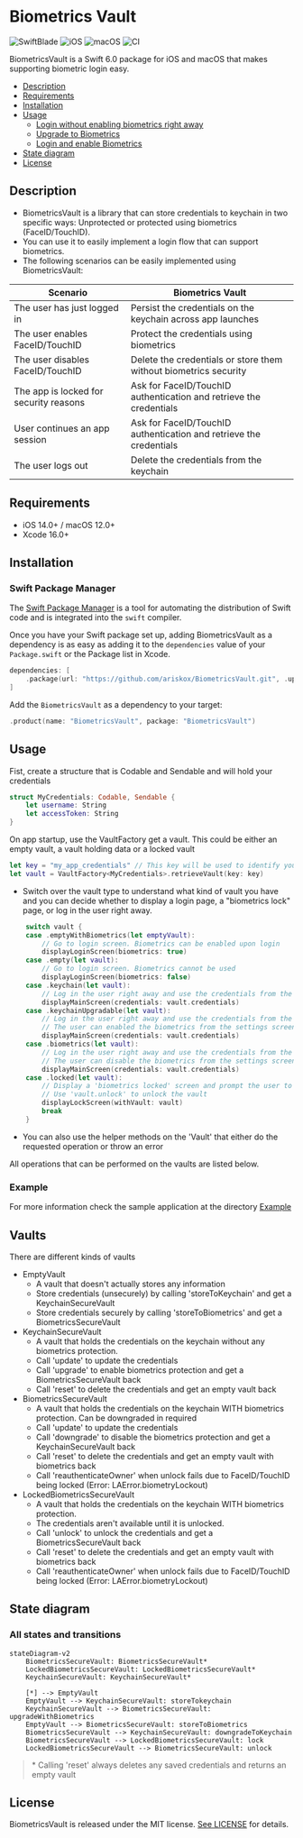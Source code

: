 # Biometrics Vault

![SwiftBlade](https://img.shields.io/badge/Swift-6.0-orange.svg) ![iOS](https://img.shields.io/badge/iOS-14.0-blue.svg) ![macOS](https://img.shields.io/badge/macOS-12.0-blue.svg) ![CI](https://github.com/ariskox/BiometricsVault/actions/workflows/swift.yml/badge.svg?branch=main)

BiometricsVault is a Swift 6.0 package for iOS and macOS that makes supporting biometric login easy.

- [Description](#description)
- [Requirements](#requirements)
- [Installation](#installation)
- [Usage](#usage)
    - [Login without enabling biometrics right away](#without-faceidtouchid)
    - [Upgrade to Biometrics](#upgrade-to-faceidtouchid)
    - [Login and enable Biometrics ](#login-with-credentials-and-remember-with-faceidtouchid)
- [State diagram](#state-diagram)
- [License](#license)

## Description

- BiometricsVault is a library that can store credentials to keychain in two specific ways: Unprotected or protected using biometrics (FaceID/TouchID).
- You can use it to easily implement a login flow that can support biometrics.
- The following scenarios can be easily implemented using BiometricsVault:
  
| Scenario                                 | Biometrics Vault                                                      |
| ---------------------------------------- | --------------------------------------------------------------------- |
| The user has just logged in              | Persist the credentials on the keychain across app launches           |
| The user enables FaceID/TouchID          | Protect the credentials using biometrics                              |
| The user disables FaceID/TouchID         | Delete the credentials or store them without biometrics security      |
| The app is locked for security reasons   | Ask for FaceID/TouchID authentication and retrieve the credentials    |
| User continues an app session            | Ask for FaceID/TouchID authentication and retrieve the credentials    |
| The user logs out                        | Delete the credentials from the keychain                              |

## Requirements

- iOS 14.0+ / macOS 12.0+
- Xcode 16.0+

## Installation

### Swift Package Manager

The [Swift Package Manager](https://swift.org/package-manager/) is a tool for automating the distribution of Swift code and is integrated into the `swift` compiler.

Once you have your Swift package set up, adding BiometricsVault as a dependency is as easy as adding it to the `dependencies` value of your `Package.swift` or the Package list in Xcode.

```swift
dependencies: [
    .package(url: "https://github.com/ariskox/BiometricsVault.git", .upToNextMajor(from: "1.0.0"))
]
```

Add the `BiometricsVault` as a dependency to your target:

```swift
.product(name: "BiometricsVault", package: "BiometricsVault")
```

## Usage

Fist, create a structure that is Codable and Sendable and will hold your credentials

```swift
struct MyCredentials: Codable, Sendable {
    let username: String
    let accessToken: String
}
```

On app startup, use the VaultFactory get a vault. This could be either an empty vault, a vault holding data or a locked vault

``` swift
let key = "my_app_credentials" // This key will be used to identify your credentials in the keychain
let vault = VaultFactory<MyCredentials>.retrieveVault(key: key)

```

 - Switch over the vault type to understand what kind of vault you have and you can decide whether to display a login page, a "biometrics lock" page, or log in the user right away.

```swift
    switch vault {
    case .emptyWithBiometrics(let emptyVault):
        // Go to login screen. Biometrics can be enabled upon login
        displayLoginScreen(biometrics: true)
    case .empty(let vault):
        // Go to login screen. Biometrics cannot be used
        displayLoginScreen(biometrics: false)
    case .keychain(let vault):
        // Log in the user right away and use the credentials from the vault to do so
        displayMainScreen(credentials: vault.credentials)
    case .keychainUpgradable(let vault):
        // Log in the user right away and use the credentials from the vault to do so.
        // The user can enabled the biometrics from the settings screen
        displayMainScreen(credentials: vault.credentials)
    case .biometrics(let vault):
        // Log in the user right away and use the credentials from the vault to do so.
        // The user can disable the biometrics from the settings screen
        displayMainScreen(credentials: vault.credentials)
    case .locked(let vault):
        // Display a 'biometrics locked' screen and prompt the user to unlock using biometrics.
        // Use 'vault.unlock' to unlock the vault
        displayLockScreen(withVault: vault)
        break
    }
```

 - You can also use the helper methods on the 'Vault' that either do the requested operation or throw an error
 
 
 All operations that can be performed on the vaults are listed below.

### Example

For more information check the sample application at the directory [Example](https://github.com/ariskox/BiometricsVault/tree/main/Example)

## Vaults

There are different kinds of vaults

- EmptyVault
    - A vault that doesn't actually stores any information
    - Store credentials (unsecurely) by calling 'storeToKeychain' and get a KeychainSecureVault
    - Store credentials securely by calling 'storeToBiometrics' and get a BiometricsSecureVault
- KeychainSecureVault
    - A vault that holds the credentials on the keychain without any biometrics protection. 
    - Call 'update' to update the credentials
    - Call 'upgrade' to enable biometrics protection and get a BiometricsSecureVault back
    - Call 'reset' to delete the credentials and get an empty vault back
- BiometricsSecureVault
    - A vault that holds the credentials on the keychain WITH biometrics protection. Can be downgraded in required
    - Call 'update' to update the credentials
    - Call 'downgrade' to disable the biometrics protection and get a KeychainSecureVault back
    - Call 'reset' to delete the credentials and get an empty vault with biometrics back
    - Call 'reauthenticateOwner' when unlock fails due to FaceID/TouchID being locked (Error: LAError.biometryLockout)
- LockedBiometricsSecureVault 
    - A vault that holds the credentials on the keychain WITH biometrics protection.
    - The credentials aren't available until it is unlocked.
    - Call 'unlock' to unlock the credentials and get a BiometricsSecureVault back
    - Call 'reset' to delete the credentials and get an empty vault with biometrics back
    - Call 'reauthenticateOwner' when unlock fails due to FaceID/TouchID being locked (Error: LAError.biometryLockout)
  
## State diagram

### All states and transitions

```mermaid
stateDiagram-v2
    BiometricsSecureVault: BiometricsSecureVault*
    LockedBiometricsSecureVault: LockedBiometricsSecureVault*
    KeychainSecureVault: KeychainSecureVault*

    [*] --> EmptyVault
    EmptyVault --> KeychainSecureVault: storeTokeychain
    KeychainSecureVault --> BiometricsSecureVault: upgradeWithBiometrics
    EmptyVault --> BiometricsSecureVault: storeToBiometrics
    BiometricsSecureVault --> KeychainSecureVault: downgradeToKeychain
    BiometricsSecureVault --> LockedBiometricsSecureVault: lock
    LockedBiometricsSecureVault --> BiometricsSecureVault: unlock
```

> \* Calling 'reset' always deletes any saved credentials and returns an empty vault

## License

BiometricsVault is released under the MIT license. [See LICENSE](https://github.com/ariskox/BiometricsVault/blob/master/LICENSE) for details.

